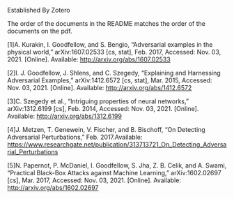 Established By Zotero

The order of the documents in the README matches the order of the documents on the pdf.

[1]A. Kurakin, I. Goodfellow, and S. Bengio, “Adversarial examples in the physical world,” arXiv:1607.02533 [cs, stat], Feb. 2017, Accessed: Nov. 03, 2021. [Online]. Available: http://arxiv.org/abs/1607.02533

[2]I. J. Goodfellow, J. Shlens, and C. Szegedy, “Explaining and Harnessing Adversarial Examples,” arXiv:1412.6572 [cs, stat], Mar. 2015, Accessed: Nov. 03, 2021. [Online]. Available: http://arxiv.org/abs/1412.6572

[3]C. Szegedy et al., “Intriguing properties of neural networks,” arXiv:1312.6199 [cs], Feb. 2014, Accessed: Nov. 03, 2021. [Online]. Available: http://arxiv.org/abs/1312.6199

[4]J. Metzen, T. Genewein, V. Fischer, and B. Bischoff, “On Detecting Adversarial Perturbations,” Feb. 2017.Available: https://www.researchgate.net/publication/313713721_On_Detecting_Adversarial_Perturbations

[5]N. Papernot, P. McDaniel, I. Goodfellow, S. Jha, Z. B. Celik, and A. Swami, “Practical Black-Box Attacks against Machine Learning,” arXiv:1602.02697 [cs], Mar. 2017, Accessed: Nov. 03, 2021. [Online]. Available: http://arxiv.org/abs/1602.02697
